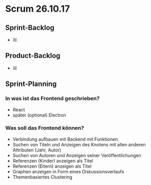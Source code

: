 # Scrum 26.10.17

## Sprint-Backlog

- [x] 

## Product-Backlog

- [x] 

## Sprint-Planning

### In was ist das Frontend geschrieben?
* React
* später (optional) Electron

### Was soll das Frontend können?

* Verbindung aufbauen mit Backend mit Funktionen:
* Suchen von Titeln und Anzeigen des Knotens mit allen anderen Attributen (Jahr, Autor)
* Suchen von Autoren und Anzeigen seiner Veröffentlichungen
* Referenzen (Kinder) anzeigen als Titel
* Referenzen (Eltern) anzeigen als Titel
* Graphen anzeigen in Form eines Diskussionsverlaufs 
* Themenbasiertes Clustering
